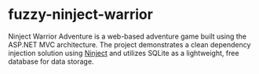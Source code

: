# fuzzy-ninject-warrior
Ninject Warrior Adventure is a web-based adventure game built using the ASP.NET MVC architecture. The project demonstrates a clean dependency injection solution using [Ninject](https://github.com/ninject/ninject) and utilizes SQLite as a lightweight, free database for data storage.
